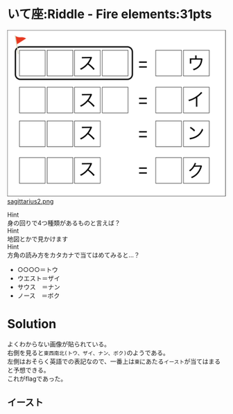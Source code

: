 # いて座:Riddle - Fire elements:31pts
![sagittarius2.png](images/sagittarius2.png)  
[sagittarius2.png](sagittarius2.png)  

Hint  
身の回りで4つ種類があるものと言えば？  
Hint  
地図とかで見かけます  
Hint  
方角の読み方をカタカナで当てはめてみると…？  
- ○○○○＝トウ  
- ウエスト＝ザイ  
- サウス　＝ナン  
- ノース　＝ボク  


# Solution
よくわからない画像が貼られている。  
右側を見ると`東西南北(トウ、ザイ、ナン、ボク)`のようである。  
左側はおそらく英語での表記なので、一番上は`東`にあたる`イースト`が当てはまると予想できる。  
これがflagであった。  

## イースト